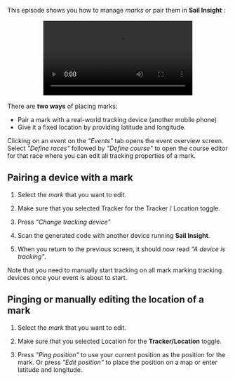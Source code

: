 This episode shows you how to manage *marks* or pair them in **Sail Insight** :

<video
  controls
  src="https://sapsailing-documentation.s3.eu-west-1.amazonaws.com/SailInsight/Managing+Marks+%5Bf3fjGuP-SbU%5D.webm"
  type="video/webm"
  style="display:block;margin:1rem auto;max-width:100%;width:340px;height:auto;">
  Your browser does not support the video tag.
</video>

There are **two ways** of placing marks: 
- Pair a mark with a real-world tracking device (another mobile phone) 
- Give it a fixed location by providing latitude and longitude.

Clicking on an event on the *"Events"* tab opens the event overview screen. Select *"Define races"* followed by *"Define course"* to open the course editor for that race where you can edit all tracking properties of a mark.

## Pairing a device with a mark
1. Select the *mark* that you want to edit.

2. Make sure that you selected Tracker for the Tracker / Location toggle.

3. Press *"Change tracking device"*

4. Scan the generated code with another device running **Sail Insight**.

5. When you return to the previous screen, it should now read *"A device is tracking"*.

Note that you need to manually start tracking on all mark marking tracking devices once your event is about to start.

## Pinging or manually editing the location of a mark
1. Select the *mark* that you want to edit.

2. Make sure that you selected Location for the **Tracker/Location** toggle.

3. Press *"Ping position"* to use your current position as the position for the mark. Or press *"Edit position"* to place the position on a map or enter latitude and longitude.